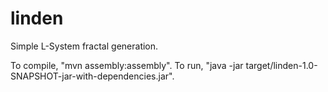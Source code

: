 linden
======

Simple L-System fractal generation.

To compile, "mvn assembly:assembly".
To run, "java -jar target/linden-1.0-SNAPSHOT-jar-with-dependencies.jar".


